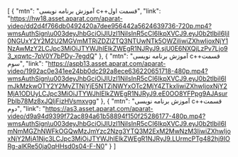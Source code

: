 [
  {
    "mtn": "آموزش برنامه نویسی c++قسمت اول",
    "link": "https://hw18.asset.aparat.com/aparat-video/dd2d4f766db0492420a7dee956442a5624639736-720p.mp4?wmsAuthSign\u003deyJhbGciOiJIUzI1NiIsInR5cCI6IkpXVCJ9.eyJ0b2tlbiI6IjI0NGUxY2Y2M2U2MGVmMTRjZDZlZTQ3NTUwNTk5OWZiIiwiZXhwIjoxNjY1NzAwMzY2LCJpc3MiOiJTYWJhIElkZWEgR1NJRyJ9.sjU0E6NXQjLzPv7Ljo93_xqwtc-7pV0Y7bPDy-7egdQ"
  },
  {
    "mtn": "آموزش برنامه نویسی c++قسمت سوم",
    "link": "https://aspb13.asset.aparat.com/aparat-video/1992ac0e341ee24bb0dc292a8ece636220651718-480p.mp4?wmsAuthSign\u003deyJhbGciOiJIUzI1NiIsInR5cCI6IkpXVCJ9.eyJ0b2tlbiI6ImJkMzkwOTY2Y2MyZTNjYjE5NTZjNWYxOTc2MjY4ZTkxIiwiZXhwIjoxNjY2MjA1ODUyLCJpc3MiOiJTYWJhIElkZWEgR1NJRyJ9.eE0OO8YFPpg9AJAsurPbIb78Mz8xJQIjFizHVsmxvgg"
  },
  {
    "mtn": "آموزش برنامه نویسی c++قسمت دوم",
    "link": "https://as3.asset.aparat.com/aparat-video/d9a94d9399f72ac894a61b58894f150f25286177-480p.mp4?wmsAuthSign\u003deyJhbGciOiJIUzI1NiIsInR5cCI6IkpXVCJ9.eyJ0b2tlbiI6ImNmMGZhNWFkOGQwMzJmYzc2Nzg3YTQ3M2ExM2MwNzM3IiwiZXhwIjoxNjY2MjA1Njc3LCJpc3MiOiJTYWJhIElkZWEgR1NJRyJ9.LUrmcPTg482hj9IORg-alKRe50ja0qHHsd0s04-F-N0"
  }
]
